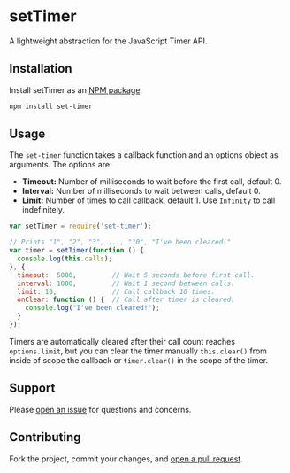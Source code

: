 setTimer
========

A lightweight abstraction for the JavaScript Timer API.

## Installation

Install setTimer as an [NPM package](https://www.npmjs.org/package/set-timer).

```sh
npm install set-timer
```

## Usage

The `set-timer` function takes a callback function and an options object as arguments. The options are:

* **Timeout:** Number of milliseconds to wait before the first call, default 0.
* **Interval:** Number of milliseconds to wait between calls, default 0.
* **Limit:** Number of times to call callback, default 1. Use `Infinity` to call indefinitely.

```javascript
var setTimer = require('set-timer');

// Prints "1", "2", "3", ..., "10", "I've been cleared!"
var timer = setTimer(function () {
  console.log(this.calls);
}, {
  timeout:  5000,         // Wait 5 seconds before first call.
  interval: 1000,         // Wait 1 second between calls.
  limit: 10,              // Call callback 10 times.
  onClear: function () {  // Call after timer is cleared.
    console.log("I've been cleared!");
  }
});
```

Timers are automatically cleared after their call count reaches `options.limit`, but you can clear the timer manually `this.clear()` from inside of scope the callback or `timer.clear()` in the scope of the timer.

## Support

Please [open an issue](https://github.com/christianbundy/set-timer/issues/new) for questions and concerns.

## Contributing

Fork the project, commit your changes, and [open a pull request](https://github.com/christianbundy/set-timer/compare/).
